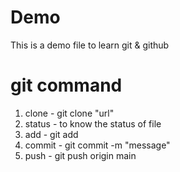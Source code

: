 # Demo
This is a demo file to learn git &amp; github
# git command
1. clone - git clone "url"
2. status - to know the status of file
3. add - git add <file name>
4. commit - git commit -m "message"
5. push - git push origin main 